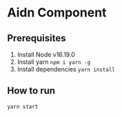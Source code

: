 # Aidn Component

## Prerequisites

1. Install Node v16.19.0
2. Install yarn `npm i yarn -g`
3. Install dependencies `yarn install`

## How to run

```bash
yarn start
```
